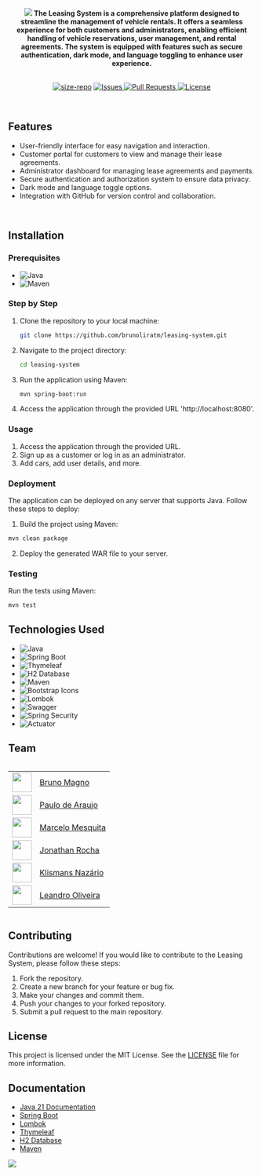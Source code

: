 <div align="center" text-align="center">
    <img src="https://capsule-render.vercel.app/api?type=waving&height=200&color=gradient&text=LEASING%20SYSTEM&reversal=false">
    <strong>The Leasing System is a comprehensive platform designed to streamline the management of vehicle rentals. It offers a seamless experience for both customers and administrators, enabling efficient handling of vehicle reservations, user management, and rental agreements. The system is equipped with features such as secure authentication, dark mode, and language toggling to enhance user experience.</strong>
</div>

<br>

<p align="center">
   <a href="https://img.shields.io/github/repo-size/brunoliratm/leasing-system">
         <img src="https://img.shields.io/github/repo-size/Exploit-Experts/leasing-system" alt="size-repo"></a>
    <a href="https://github.com/Exploit-Experts/leasing-system/issues">
        <img src="https://img.shields.io/github/issues/Exploit-Experts/leasing-system" alt="Issues">
    </a>
    <a href="https://github.com/Exploit-Experts/leasing-system/pulls">
        <img src="https://img.shields.io/github/issues-pr/Exploit-Experts/leasing-system" alt="Pull Requests">
    </a>
    <a href="https://github.com/Exploit-Experts/leasing-system/blob/main/LICENSE">
        <img src="https://img.shields.io/github/license/Exploit-Experts/leasing-system" alt="License">
    </a>
</p>

<br>

## Features
- User-friendly interface for easy navigation and interaction.
- Customer portal for customers to view and manage their lease agreements.
- Administrator dashboard for managing lease agreements and payments.
- Secure authentication and authorization system to ensure data privacy.
- Dark mode and language toggle options.
- Integration with GitHub for version control and collaboration.

<br>

## Installation

### Prerequisites
- ![Java](https://img.shields.io/badge/Java-21-blue)
- ![Maven](https://img.shields.io/badge/Maven-3.6.0-blue)

### Step by Step

1. Clone the repository to your local machine:
    ```sh
    git clone https://github.com/brunoliratm/leasing-system.git
    ```
2. Navigate to the project directory:
    ```sh
    cd leasing-system
    ```
3. Run the application using Maven:
    ```sh
    mvn spring-boot:run
    ```
4. Access the application through the provided URL 'http://localhost:8080'.

### Usage
1. Access the application through the provided URL.
2. Sign up as a customer or log in as an administrator.
3. Add cars, add user details, and more.

### Deployment
The application can be deployed on any server that supports Java. Follow these steps to deploy:

1. Build the project using Maven:
```sh
mvn clean package
```
2. Deploy the generated WAR file to your server.

### Testing
Run the tests using Maven:
```sh
mvn test
```

## Technologies Used
- ![Java](https://img.shields.io/badge/Java-21-blue)
- ![Spring Boot](https://img.shields.io/badge/Spring%20Boot-3.4.0-brightgreen)
- ![Thymeleaf](https://img.shields.io/badge/Thymeleaf-3.0.12-blue)
- ![H2 Database](https://img.shields.io/badge/H2%20Database-1.4.200-blue)
- ![Maven](https://img.shields.io/badge/Maven-3.6.0-blue)
- ![Bootstrap Icons](https://img.shields.io/badge/Bootstrap%20Icons-1.11.3-blue)
- ![Lombok](https://img.shields.io/badge/Lombok-1.18.20-blue)
- ![Swagger](https://img.shields.io/badge/Swagger-2.2.25-brightgreen)
- ![Spring Security](https://img.shields.io/badge/Spring%20Security-5.6.0-brightgreen)
- ![Actuator](https://img.shields.io/badge/Spring%20Boot%20Actuator-2.6.0-brightgreen)

## Team

<div style="display: flex; align-items: center;">
    <table>
        <tr>
            <td><img src="https://avatars.githubusercontent.com/u/114788642?v=4" float="left" width="40px" height=40px></td>
            <td><a href='https://github.com/brunoliratm'>Bruno Magno</a></td>
        </tr>
        <tr>
            <td><img src="https://avatars.githubusercontent.com/u/127964717?v=4" float="left" width="40px" height=40px></td>
            <td><a href='https://github.com/Paulo-Araujo-Jr'>Paulo de Araujo</a></td>
        </tr>
        <tr>
            <td><img src="https://avatars.githubusercontent.com/u/126338859?v=4" float="left" width="40px" height=40px></td>
            <td><a href='https://github.com/MrMesquita'>Marcelo Mesquita</a></td>
        </tr>
        <tr>
            <td><img src="https://avatars.githubusercontent.com/u/126990110?v=4" float="left" width="40px" height=40px></td>
            <td><a href='https://github.com/Jonathanwsr'>Jonathan Rocha</a></td>
        </tr>
        <tr>
            <td><img src="https://avatars.githubusercontent.com/u/180599406?v=4" float="left" width="40px" height=40px></td>
            <td><a href='https://github.com/Klismans-Nazario'>Klismans Nazário</a></td>
        </tr>
        <tr>
            <td><img src="https://avatars.githubusercontent.com/u/126925371?v=4" float="left" width="40px" height=40px></td>
            <td><a href='https://github.com/leandrouser'>Leandro Oliveira</a></td>
        </tr>
    </table>
</div>

## Contributing
Contributions are welcome! If you would like to contribute to the Leasing System, please follow these steps:
1. Fork the repository.
2. Create a new branch for your feature or bug fix.
3. Make your changes and commit them.
4. Push your changes to your forked repository.
5. Submit a pull request to the main repository.

## License
This project is licensed under the MIT License. See the [LICENSE](LICENSE) file for more information.

## Documentation
- [Java 21 Documentation](https://docs.oracle.com/en/java/javase/21/)
- [Spring Boot](https://spring.io/projects/spring-boot)
- [Lombok](https://projectlombok.org/)
- [Thymeleaf](https://www.thymeleaf.org/)
- [H2 Database](https://www.h2database.com/html/main.html)
- [Maven](https://maven.apache.org/)

<img src="https://capsule-render.vercel.app/api?type=waving&height=200&color=gradient&reversal=false&section=footer">
